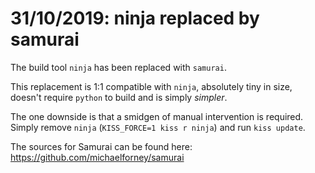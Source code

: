 # 31/10/2019: ninja replaced by samurai

The build tool `ninja` has been replaced with `samurai`.

This replacement is 1:1 compatible with `ninja`, absolutely tiny in
size, doesn't require `python` to build and is simply *simpler*.

The one downside is that a smidgen of manual intervention is required.
Simply remove `ninja` (`KISS_FORCE=1 kiss r ninja`) and run
`kiss update`.

The sources for Samurai can be found here:
<https://github.com/michaelforney/samurai>
